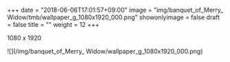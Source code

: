 +++
date = "2018-06-06T17:01:57+09:00"
image = "img/banquet_of_Merry_ Widow/tmb/wallpaper_g_1080x1920_000.png"
showonlyimage = false
draft = false
title = ""
weight = 12
+++

1080 x 1920

![](/img/banquet_of_Merry_ Widow/wallpaper_g_1080x1920_000.png)

